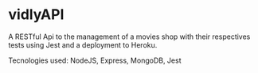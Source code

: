 # vidlyAPI
A RESTful Api to the management of a movies shop with their respectives tests using Jest and a deployment to Heroku.

Tecnologies used:
NodeJS, Express, MongoDB, Jest
